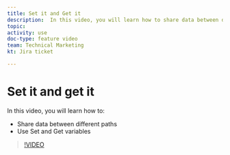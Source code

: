 ```yaml
---
title: Set it and Get it
description:  In this video, you will learn how to share data between different paths, and use Set and Get variables, all in [!DNL Adobe Workfront Fusion].
topic: 
activity: use
doc-type: feature video
team: Technical Marketing
kt: Jira ticket 

---
```

# Set it and get it

In this video, you will learn how to:

* Share data between different paths
* Use Set and Get variables

>[!VIDEO](https://video.tv.adobe.com/v/335275/?quality=12)
